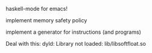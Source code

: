 haskell-mode for emacs!

implement memory safety policy

implement a generator for instructions (and programs)

Deal with this:
    dyld: Library not loaded: lib/libsoftfloat.so

